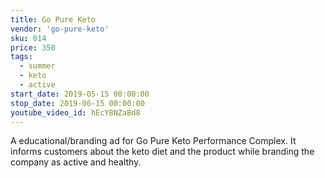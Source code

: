 ```yaml
---
title: Go Pure Keto
vendor: 'go-pure-keto'
sku: 014
price: 350
tags:
  - summer
  - keto
  - active
start_date: 2019-05-15 00:00:00
stop_date: 2019-06-15 00:00:00
youtube_video_id: hEcY8NZaBd8
---
```


A educational/branding ad for Go Pure Keto Performance Complex. It informs customers about the keto diet and the product while branding the company as active and healthy. 